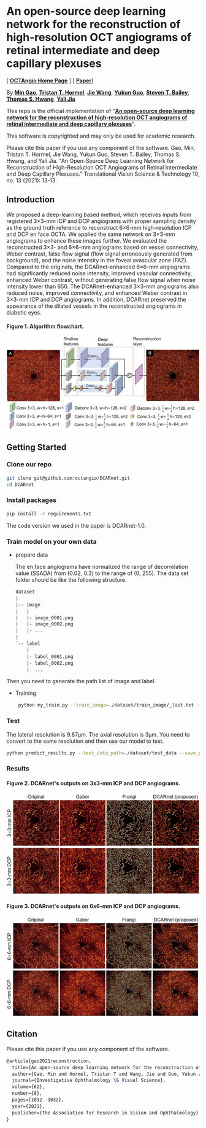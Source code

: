 # An open-source deep learning network for the reconstruction of high-resolution OCT angiograms of retinal intermediate and deep capillary plexuses  

[ [**OCTAngio Home Page**](https://octangio.github.io/) ] [ [**Paper**](https://tvst.arvojournals.org/article.aspx?articleid=2778068)]

By [**Min Gao**](https://scholar.google.com/citations?user=T1vzVnYAAAAJ&hl=en),  [**Tristan T. Hormel**](https://scholar.google.com/citations?user=jdD1rGwAAAAJ&hl=en), [**Jie Wang**](https://scholar.google.com/citations?user=DoIwLN0AAAAJ&hl=en), [**Yukun Guo**](https://scholar.google.com/citations?user=BCrQPWUAAAAJ&hl=en&oi=sra), [**Steven T. Bailey**](https://www.researchgate.net/profile/Steven-Bailey-10), [**Thomas S. Hwang**](https://www.researchgate.net/profile/Thomas-Hwang-2), [**Yali Jia**](https://scholar.google.com/citations?user=hfBY5K8AAAAJ&hl=en&oi=sra)

This repo is the official implementation of "[**An open-source deep learning network for the reconstruction of high-resolution OCT angiograms of retinal intermediate and deep capillary plexuses**](https://tvst.arvojournals.org/article.aspx?articleid=2778068)".

This software is copyrighted and may only be used for academic research.

Please cite this paper if you use any component of the software.
Gao, Min, Tristan T. Hormel, Jie Wang, Yukun Guo, Steven T. Bailey, Thomas S. Hwang, and Yali Jia. "An Open-Source Deep Learning Network for Reconstruction of High-Resolution OCT Angiograms of Retinal Intermediate and Deep Capillary Plexuses." Translational Vision Science & Technology 10, no. 13 (2021): 13-13.

## Introduction

We proposed a deep-learning based method, which receives inputs from registered 3×3-mm ICP and DCP angiograms with proper sampling density as the ground truth reference to reconstruct 6×6-mm high-resolution ICP and DCP en face OCTA. We applied the same network on 3×3-mm angiograms to enhance these images further. We evaluated the reconstructed 3×3- and 6×6-mm angiograms based on vessel connectivity, Weber contrast, false flow signal (flow signal erroneously generated from background), and the noise intensity in the foveal avascular zone (FAZ). Compared to the originals, the DCARnet-enhanced 6×6-mm angiograms had significantly reduced noise intensity, improved vascular connectivity, enhanced Weber contrast, without generating false flow signal when noise intensity lower than 650. The DCARnet-enhanced 3×3-mm angiograms also reduced noise, improved connectivity, and enhanced Weber contrast in 3×3-mm ICP and DCP angiograms. In addition, DCARnet preserved the appearance of the dilated vessels in the reconstructed angiograms in diabetic eyes.

#### Figure 1. Algorithm flowchart.

![img](./Figures/dcarnet.jpg)

## Getting Started

### Clone our repo

```bash
git clone git@github.com:octangio/DCARnet.git
cd DCARnet
```

### Install packages

  ```bash
  pip install -r requirements.txt
  ```
  The code version we used in the paper is DCARnet-1.0.

### Train model on your own data

- prepare data

  The en face angiograms have normalized the range of decorrelation value (SSADA) from (0.02, 0.3) to the range of (0, 255). The data set folder should be like the following structure.

    ```tex
    dataset
    |
    |-- image
    |   |
    |   |- image_0001.png
    |   |- image_0002.png
    |   |- ...
    |
    `-- label
        |
        |- label_0001.png
        |- label_0002.png
        |- ...
    ```
Then you need to generate the path list of image and label. 

- Training
  
  ```bash
   python my_train.py --train_image=./dataset/train_image/_list.txt --train_label=./dataset/train_label/_list.txt --valid_image=./dataset/valid_image/_list.txt --valid_label=./dataset/valid_label/_list.txt --batch_size=128
  ```
### Test

   The lateral resolution is 9.87μm. The axial resolution is 3μm. You need to convert to the same resolution and then use our model to test.
 
   ```bash
   python predict_results.py --test_data_path=./dataset/test_data --save_path=./dataset/output_results --logdir=./logs/saved_model.hdf5 --resize_width=608 --resize_height=608
   ```

### Results
  #### Figure 2. DCARnet's outputs on 3x3-mm ICP and DCP angiograms. 
  ![img](./Figures/output_3mm.jpg)
  
  
  #### Figure 3. DCARnet's outputs on 6x6-mm ICP and DCP angiograms. 
  ![img](./Figures/output_6mm.jpg)
  
## Citation

Please cite this paper if you use any component of the software.


```tex
@article{gao2021reconstruction,
  title={An open-source deep learning network for the reconstruction of high-resolution OCT angiograms of retinal intermediate and deep capillary plexuses},
  author={Gao, Min and Hormel, Tristan T and Wang, Jie and Guo, Yukun and Bailey, Steven and Hwang, Thomas S and Jia, Yali},
  journal={Investigative Ophthalmology \& Visual Science},
  volume={62},
  number={8},
  pages={1032--1032},
  year={2021},
  publisher={The Association for Research in Vision and Ophthalmology}
}
```
    
